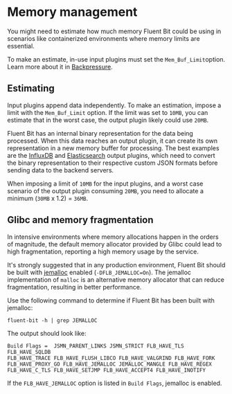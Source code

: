 # Memory management

You might need to estimate how much memory Fluent Bit could be using in scenarios like containerized environments where memory limits are essential.

To make an estimate, in-use input plugins must set the `Mem_Buf_Limit`option. Learn more about it in [Backpressure](backpressure.md).

## Estimating

Input plugins append data independently. To make an estimation, impose a limit with the `Mem_Buf_Limit` option. If the limit was set to `10MB`, you can estimate that in the worst case, the output plugin likely could use `20MB`.

Fluent Bit has an internal binary representation for the data being processed. When this data reaches an output plugin, it can create its own representation in a new memory buffer for processing. The best examples are the [InfluxDB](../pipeline/outputs/influxdb.md) and [Elasticsearch](../pipeline/outputs/elasticsearch.md) output plugins, which need to convert the binary representation to their respective custom JSON formats before sending data to the backend servers.

When imposing a limit of `10MB` for the input plugins, and a worst case scenario of the output plugin consuming `20MB`, you need to allocate a minimum (`30MB` x 1.2) = `36MB`.

## Glibc and memory fragmentation

In intensive environments where memory allocations happen in the orders of magnitude, the default memory allocator provided by Glibc could lead to high fragmentation, reporting a high memory usage by the service.

It's strongly suggested that in any production environment, Fluent Bit should be built with [jemalloc](http://jemalloc.net/) enabled (`-DFLB_JEMALLOC=On`). The jemalloc implementation of `malloc` is an alternative memory allocator that can reduce fragmentation, resulting in better performance.

Use the following command to determine if Fluent Bit has been built with jemalloc:

```shell
fluent-bit -h | grep JEMALLOC
```

The output should look like:

```text
Build Flags =  JSMN_PARENT_LINKS JSMN_STRICT FLB_HAVE_TLS FLB_HAVE_SQLDB
FLB_HAVE_TRACE FLB_HAVE_FLUSH_LIBCO FLB_HAVE_VALGRIND FLB_HAVE_FORK
FLB_HAVE_PROXY_GO FLB_HAVE_JEMALLOC JEMALLOC_MANGLE FLB_HAVE_REGEX
FLB_HAVE_C_TLS FLB_HAVE_SETJMP FLB_HAVE_ACCEPT4 FLB_HAVE_INOTIFY
```

If the `FLB_HAVE_JEMALLOC` option is listed in `Build Flags`, jemalloc is enabled.
